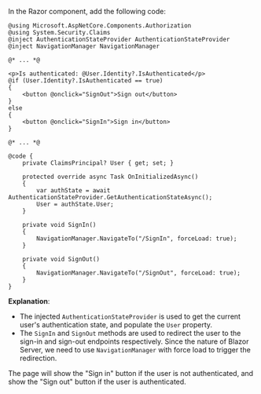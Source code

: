 In the Razor component, add the following code:

```cshtml
@using Microsoft.AspNetCore.Components.Authorization
@using System.Security.Claims
@inject AuthenticationStateProvider AuthenticationStateProvider
@inject NavigationManager NavigationManager

@* ... *@

<p>Is authenticated: @User.Identity?.IsAuthenticated</p>
@if (User.Identity?.IsAuthenticated == true)
{
    <button @onclick="SignOut">Sign out</button>
}
else
{
    <button @onclick="SignIn">Sign in</button>
}

@* ... *@

@code {
    private ClaimsPrincipal? User { get; set; }

    protected override async Task OnInitializedAsync()
    {
        var authState = await AuthenticationStateProvider.GetAuthenticationStateAsync();
        User = authState.User;
    }

    private void SignIn()
    {
        NavigationManager.NavigateTo("/SignIn", forceLoad: true);
    }

    private void SignOut()
    {
        NavigationManager.NavigateTo("/SignOut", forceLoad: true);
    }
}
```

**Explanation**:

- The injected `AuthenticationStateProvider` is used to get the current user's authentication state, and populate the `User` property.
- The `SignIn` and `SignOut` methods are used to redirect the user to the sign-in and sign-out endpoints respectively. Since the nature of Blazor Server, we need to use `NavigationManager` with force load to trigger the redirection.

The page will show the "Sign in" button if the user is not authenticated, and show the "Sign out" button if the user is authenticated.
